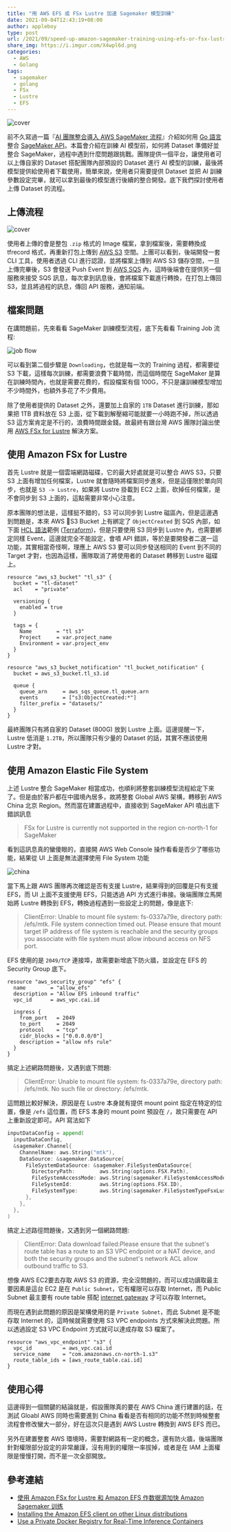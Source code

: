 ```yaml
---
title: "用 AWS EFS 或 FSx Lustre 加速 Sagemaker 模型訓練"
date: 2021-09-04T12:43:19+08:00
author: appleboy
type: post
url: /2021/09/speed-up-amazon-sagemaker-training-using-efs-or-fsx-lustre
share_img: https://i.imgur.com/X4wpl6d.png
categories:
  - AWS
  - Golang
tags:
  - sagemaker
  - golang
  - FSx
  - Lustre
  - EFS
---
```


![cover](https://i.imgur.com/X4wpl6d.png)

前不久寫過一篇『[AI 團隊整合導入 AWS SageMaker 流程][1]』介紹如何用 [Go 語言][2]整合 [SageMaker API][3]。本篇會介紹在訓練 AI 模型前，如何將 Dataset 準備好並整合 SageMaker，過程中遇到什麼問題跟挑戰。團隊提供一個平台，讓使用者可以上傳自家的 Dataset 搭配團隊內部預設的 Dataset 進行 AI 模型的訓練，最後將模型提供給使用者下載使用，簡單來說，使用者只需要提供 Dataset 並把 AI 訓練參數設定完畢，就可以拿到最後的模型進行後續的整合開發。底下我們探討使用者上傳 Dataset 的流程。

[1]:https://blog.wu-boy.com/2021/06/integratate-sagemaker-workflow-using-golang-api/
[2]:https://golang.org
[3]:https://aws.amazon.com/tw/pm/sagemaker/

<!--more-->

## 上傳流程

![cover](https://i.imgur.com/X4wpl6d.png)

使用者上傳的會是整包 `.zip` 格式的 Image 檔案，拿到檔案後，需要轉換成 tfrecord 格式，再重新打包上傳到 [AWS S3][11] 空間。上團可以看到，後端開發一套 CLI 工具，使用者透過 CLI 進行認證，並將檔案上傳到 AWS S3 儲存空間，一旦上傳完畢後，S3 會發送 Push Event 到 [AWS SQS][12] 內，這時後端會在提供另一個服務來接受 SQS 訊息，每次拿到訊息後，會將檔案下載進行轉換，在打包上傳回 S3，並且將過程的訊息，傳回 API 服務，通知前端。

[11]:https://aws.amazon.com/tw/s3/
[12]:https://aws.amazon.com/tw/sqs/

## 檔案問題

在講問題前，先來看看 SageMaker 訓練模型流程，底下先看看 Training Job 流程:

![job flow](https://i.imgur.com/K57zeNx.png)

可以看到第二個步驟是 `Downloading`，也就是每一次的 Training 過程，都需要從 S3 下載，這樣每次訓練，都需要浪費下載時間，而這個時間在 SageMaker 是算在訓練時間內，也就是需要花費的，假設檔案有個 100G，不只是讓訓練模型增加不少時間外，也額外多花了不少費用。

除了使用者提供的 Dataset 之外，還要加上自家的 `1TB` Dataset 進行訓練，那如果把 1TB 資料放在 S3 上面，從下載到解壓縮可能就要一小時跑不掉，所以透過 S3 這方案肯定是不行的，浪費時間跟金錢。故最終有跟台灣 AWS 團隊討論出使用 [AWS FSx for Lustre][21] 解決方案。

[21]:https://aws.amazon.com/tw/fsx/lustre/?

## 使用 Amazon FSx for Lustre

首先 Lustre 就是一個雲端網路磁碟，它的最大好處就是可以整合 AWS S3，只要 S3 上面有增加任何檔案，Lustre 就會隨時將檔案同步進來，但是這僅限於單向同步，也就是 `S3 -> Lustre`，如果將 Lustre 掛載到 EC2 上面，砍掉任何檔案，是不會同步到 S3 上面的，這點需要非常小心注意。

原本團隊的想法是，這樣挺不錯的，S3 可以同步到 Lustre 磁區內，但是這邊遇到問題是，本來 AWS S3 Bucket 上有綁定了 `ObjectCreated` 到 SQS 內部，如下面 [HCL 語法][32]範例 ([Terraform][31])，但是只要使用 S3 同步到 Lustre 內，也需要綁定同樣 Event，這邊就完全不能設定，會噴 API 錯誤，等於是要開發者二選一這功能，其實相當奇怪啊，理應上 AWS S3 要可以同步發送相同的 Event 到不同的 Target 才對，也因為這樣，團隊取消了將使用者的 Dataset 轉移到 Lustre 磁碟上。

[31]:https://www.terraform.io/
[32]:https://github.com/hashicorp/hcl

```hcl
resource "aws_s3_bucket" "tl_s3" {
  bucket = "tl-dataset"
  acl    = "private"

  versioning {
    enabled = true
  }

  tags = {
    Name        = "tl s3"
    Project     = var.project_name
    Environment = var.project_env
  }
}

resource "aws_s3_bucket_notification" "tl_bucket_notification" {
  bucket = aws_s3_bucket.tl_s3.id

  queue {
    queue_arn     = aws_sqs_queue.tl_queue.arn
    events        = ["s3:ObjectCreated:*"]
    filter_prefix = "datasets/"
  }
}
```

最終團隊只有將自家的 Dataset (800G) 放到 Lustre 上面。這邊提醒一下，Lustre 低消是 `1.2TB`，所以團隊只有少量的 Dataset 的話，其實不應該使用 Lustre 才對。

## 使用 Amazon Elastic File System

上述 Lustre 整合 SageMaker 相當成功，也順利將整套訓練模型流程給定下來了。但是由於客戶都在中國境內居多，故將整套 Global AWS 架構，轉移到 AWS China 北京 Region。然而當在建置過程中，直接收到 SageMaker API 噴出底下錯誤訊息

> FSx for Lustre is currently not supported in the region cn-north-1 for SageMaker

看到這訊息真的蠻傻眼的，直接開 AWS Web Console 操作看看是否少了哪些功能，結果從 UI 上面是無法選擇使用 File System 功能

![china](https://i.imgur.com/NfwgEtS.png)

當下馬上跟 AWS 團隊再次確認是否有支援 Lustre，結果得到的回覆是只有支援 EFS，而 UI 上面不支援使用 EFS，只能透過 API 方式進行串接。後端團隊立馬開始將 Lustre 轉換到 EFS，轉換過程遇到一些設定上的問題，像是底下:

> ClientError: Unable to mount file system: fs-0337a79e, directory path: /efs/mtk. File system connection timed out. Please ensure that mount target IP address of file system is reachable and the security groups you associate with file system must allow inbound access on NFS port.

EFS 使用的是 `2049/TCP` 連接埠，故需要新增底下防火牆，並設定在 EFS 的 Security Group 底下。

```hcl
resource "aws_security_group" "efs" {
  name        = "allow_efs"
  description = "Allow EFS inbound traffic"
  vpc_id      = aws_vpc.cai.id

  ingress {
    from_port   = 2049
    to_port     = 2049
    protocol    = "tcp"
    cidr_blocks = ["0.0.0.0/0"]
    description = "allow nfs rule"
  }
}
```

搞定上述網路問題後，又遇到底下問題:

> ClientError: Unable to mount file system: fs-0337a79e, directory path: /efs/mtk. No such file or directory: /efs/mtk.

這問題比較好解決，原因是在 Lustre 本身就有提供 mount point 指定在特定的位置，像是 `/efs` 這位置，而 EFS 本身的 mount point 預設在 `/`，故只需要在 API 上重新設定即可。API 寫法如下

```go
inputDataConfig = append(
  inputDataConfig,
  &sagemaker.Channel{
    ChannelName: aws.String("mtk"),
    DataSource: &sagemaker.DataSource{
      FileSystemDataSource: &sagemaker.FileSystemDataSource{
        DirectoryPath:        aws.String(options.FSX.Path),
        FileSystemAccessMode: aws.String(sagemaker.FileSystemAccessModeRo),
        FileSystemId:         aws.String(options.FSX.ID),
        FileSystemType:       aws.String(sagemaker.FileSystemTypeFsxLustre),
      },
    },
  },
)
```

搞定上述路徑問題後，又遇到另一個網路問題:

> ClientError: Data download failed:Please ensure that the subnet's route table has a route to an S3 VPC endpoint or a NAT device, and both the security groups and the subnet's network ACL allow outbound traffic to S3.

想像 AWS EC2要去存取 AWS S3 的資源，完全沒問題的，而可以成功讀取最主要因素是這台 EC2 是在 `Public Subnet`，它有權限可以存取 Internet，而 Public Subnet 最主要有 route table 搭配 [internet gateway][41] 才可以存取 Internet。

[41]:https://docs.aws.amazon.com/vpc/latest/userguide/VPC_Internet_Gateway.html

而現在遇到此問題的原因是架構使用的是 `Private Subnet`，而此 Subnet 是不能存取 Internet 的，這時候就需要使用 S3 VPC endpoints 方式來解決此問題。所以透過設定 S3 VPC Endpoint 方式就可以達成存取 S3 檔案了。

```hcl
resource "aws_vpc_endpoint" "s3" {
  vpc_id          = aws_vpc.cai.id
  service_name    = "com.amazonaws.cn-north-1.s3"
  route_table_ids = [aws_route_table.cai.id]
}
```

## 使用心得

這邊得到一個關鍵的結論就是，假設團隊真的要在 AWS China 進行建置的話，在測試 Gloabl AWS 同時也需要進到 China 看看是否有相同的功能不然到時候整套流程會修改蠻大一部分，好在這次只是遇到 AWS Lustre 轉換到 AWS EFS 而已。

另外在建置整套 AWS 環境時，需要對網路有一定的概念，還有防火牆，後端團隊針對權限部分設定的非常嚴謹，沒有用到的權限一率拔掉，或者是在 IAM 上面權限是慢慢打開，而不是一次全部開放。

## 參考連結

* [使用 Amazon FSx for Lustre 和 Amazon EFS 作数据源加快 Amazon Sagemaker 训练](https://aws.amazon.com/cn/blogs/china/use-amazon-fsx-for-lustre-and-amazon-efs-as-data-source-to-speed-up-amazon-sagemaker-training/)
* [Installing the Amazon EFS client on other Linux distributions](https://docs.aws.amazon.com/efs/latest/ug/installing-amazon-efs-utils.html#installing-other-distro)
* [Use a Private Docker Registry for Real-Time Inference Containers](https://docs.aws.amazon.com/sagemaker/latest/dg/your-algorithms-containers-inference-private.html)
